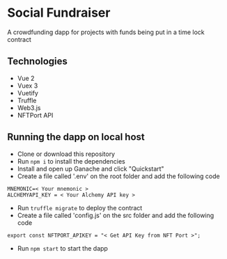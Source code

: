 # Social Fundraiser
A crowdfunding dapp for projects with funds being put in a time lock contract

## Technologies
- Vue 2
- Vuex 3
- Vuetify
- Truffle
- Web3.js
- NFTPort API

## Running the dapp on local host
- Clone or download this repository
- Run `npm i` to install the dependencies
- Install and open up Ganache and click "Quickstart"
- Create a file called '.env' on the root folder and add the following code
```
MNEMONIC=< Your mnemonic >
ALCHEMYAPI_KEY = < Your Alchemy API key >
```
- Run `truffle migrate` to deploy the contract
- Create a file called 'config.js' on the src folder and add the following code
```
export const NFTPORT_APIKEY = "< Get API Key from NFT Port >";
```
- Run `npm start` to start the dapp